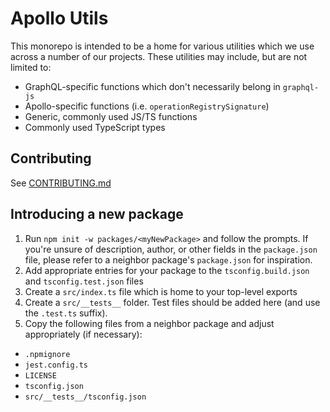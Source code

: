 # Apollo Utils

This monorepo is intended to be a home for various utilities which we use across a number of our projects. These utilities may include, but are not limited to:
* GraphQL-specific functions which don't necessarily belong in `graphql-js`
* Apollo-specific functions (i.e. `operationRegistrySignature`)
* Generic, commonly used JS/TS functions
* Commonly used TypeScript types

## Contributing

See [CONTRIBUTING.md](./CONTRIBUTING.md)

## Introducing a new package

1. Run `npm init -w packages/<myNewPackage>` and follow the prompts. If you're unsure of description, author, or other fields in the `package.json` file, please refer to a neighbor package's `package.json` for inspiration.
2. Add appropriate entries for your package to the `tsconfig.build.json` and `tsconfig.test.json` files
3. Create a `src/index.ts` file which is home to your top-level exports
4. Create a `src/__tests__` folder. Test files should be added here (and use the `.test.ts` suffix).
5. Copy the following files from a neighbor package and adjust appropriately (if necessary):
  * `.npmignore`
  * `jest.config.ts`
  * `LICENSE`
  * `tsconfig.json`
  * `src/__tests__/tsconfig.json`
